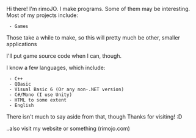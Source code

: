 Hi there! I'm rimoJO. I make programs. Some of them may be interesting.
Most of my projects include:

     - Games

Those take a while to make, so this will pretty much be other, smaller applications

I'll put game source code when I can, though.

I know a few languages, which include:

     - C++
     - QBasic
     - Visual Basic 6 (Or any non-.NET version)
     - C#/Mono (I use Unity)
     - HTML to some extent
     - English

There isn't much to say aside from that, though
Thanks for visiting! :D



..also visit my website or something (rimojo.com)

